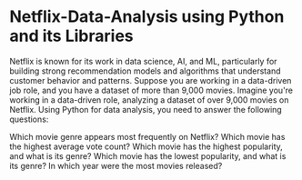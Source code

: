 # Netflix-Data-Analysis using Python and its Libraries
Netflix is known for its work in data science, AI, and ML, particularly for building strong recommendation models and algorithms that understand customer behavior and patterns. Suppose you are working in a data-driven job role, and you have a dataset of more than 9,000 movies. 
Imagine you're working in a data-driven role, analyzing a dataset of over 9,000 movies on Netflix. Using Python for data analysis, you need to answer the following questions:

Which movie genre appears most frequently on Netflix?
Which movie has the highest average vote count?
Which movie has the highest popularity, and what is its genre?
Which movie has the lowest popularity, and what is its genre?
In which year were the most movies released?
